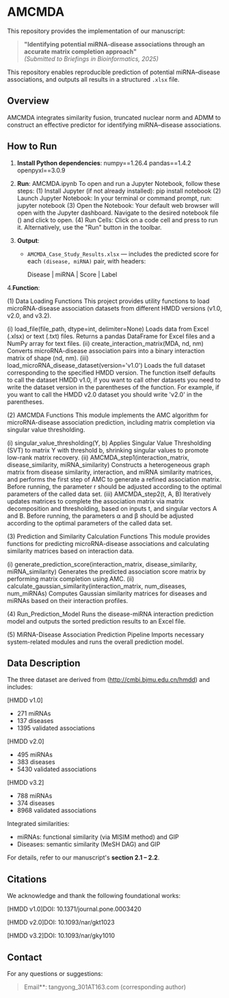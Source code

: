 # AMCMDA

This repository provides the implementation of our manuscript:

> **"Identifying potential miRNA-disease associations through an accurate matrix completion approach"**  
> *(Submitted to Briefings in Bioinformatics, 2025)*

This repository enables reproducible prediction of potential miRNA–disease associations, and outputs all results in a structured `.xlsx` file.


##  Overview

AMCMDA integrates similarity fusion, truncated nuclear norm and ADMM to construct an effective predictor for identifying miRNA–disease associations.



##  How to Run

1. **Install Python dependencies**:
   numpy==1.26.4
   pandas==1.4.2
   openpyxl==3.0.9
   

2. **Run**:
AMCMDA.ipynb
To open and run a Jupyter Notebook, follow these steps:
(1) Install Jupyter (if not already installed): pip install notebook
(2) Launch Jupyter Notebook:
In your terminal or command prompt, run: jupyter notebook
(3) Open the Notebook:
Your default web browser will open with the Jupyter dashboard. Navigate to the desired notebook file () and click to open.
(4) Run Cells:
Click on a code cell and press  to run it. Alternatively, use the "Run" button in the toolbar.


3. **Output**:
   - `AMCMDA_Case_Study_Results.xlsx` — includes the predicted score for each `(disease, miRNA)` pair, with headers:
     
     Disease | miRNA | Score | Label

4.**Function**:

(1) Data Loading Functions
This project provides utility functions to load microRNA-disease association datasets from different HMDD versions (v1.0, v2.0, and v3.2).

(i) load_file(file_path, dtype=int, delimiter=None)
Loads data from Excel (.xlsx) or text (.txt) files.
Returns a pandas DataFrame for Excel files and a NumPy array for text files.
(ii) create_interaction_matrix(MDA, nd, nm)
Converts microRNA-disease association pairs into a binary interaction matrix of shape (nd, nm).
(iii) load_microRNA_disease_dataset(version='v1.0')
Loads the full dataset corresponding to the specified HMDD version.
The function itself defaults to call the dataset HMDD v1.0, if you want to call other datasets you need to write the dataset version in the parentheses of the function. For example, if you want to call the HMDD v2.0 dataset you should write 'v2.0' in the parentheses.

(2) AMCMDA Functions
This module implements the AMC algorithm for microRNA-disease association prediction, including matrix completion via singular value thresholding.

(i) singular_value_thresholding(Y, b)
Applies Singular Value Thresholding (SVT) to matrix Y with threshold b, shrinking singular values to promote low-rank matrix recovery.
(ii) AMCMDA_step1(interaction_matrix, disease_similarity, miRNA_similarity)
Constructs a heterogeneous graph matrix from disease similarity, interaction, and miRNA similarity matrices, and performs the first step of AMC to generate a refined association matrix.
Before running, the parameter 	r should be adjusted according to the optimal parameters of the called data set.
(iii) AMCMDA_step2(t, A, B)
Iteratively updates matrices to complete the association matrix via matrix decomposition and thresholding, based on inputs t, and singular vectors A and B.
Before running, the parameters α and β should be adjusted according to the optimal parameters of the called data set.

(3) Prediction and Similarity Calculation Functions
This module provides functions for predicting microRNA-disease associations and calculating similarity matrices based on interaction data.

(i) generate_prediction_score(interaction_matrix, disease_similarity, miRNA_similarity)
Generates the predicted association score matrix by performing matrix completion using AMC.
(ii) calculate_gaussian_similarity(interaction_matrix, num_diseases, num_miRNAs)
Computes Gaussian similarity matrices for diseases and miRNAs based on their interaction profiles.

(4) Run_Prediction_Model
Runs the disease-miRNA interaction prediction model and outputs the sorted prediction results to an Excel file.

(5) MiRNA-Disease Association Prediction Pipeline
Imports necessary system-related modules and runs the overall prediction model.


##  Data Description

The three dataset are derived from (http://cmbi.bjmu.edu.cn/hmdd) and includes:

[HMDD v1.0]
- 271 miRNAs
- 137 diseases
- 1395 validated associations

[HMDD v2.0]
- 495 miRNAs
- 383 diseases
- 5430 validated associations

[HMDD v3.2]
- 788 miRNAs
- 374 diseases
- 8968 validated associations

Integrated similarities:
- miRNAs: functional similarity (via MISIM method) and GIP
- Diseases: semantic similarity (MeSH DAG) and GIP

For details, refer to our manuscript's **section 2.1 – 2.2**.


##  Citations

We acknowledge and thank the following foundational works:

[HMDD v1.0]DOI: 10.1371/journal.pone.0003420

[HMDD v2.0]DOI: 10.1093/nar/gkt1023

[HMDD v3.2]DOI: 10.1093/nar/gky1010


##  Contact

For any questions or suggestions:

> Email**: tangyong_301AT163.com (corresponding author)
